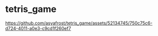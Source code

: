 # tetris_game


https://github.com/asyafrost/tetris_game/assets/52134745/750c75c6-d724-4011-a0e3-c9cd1f260ef7

